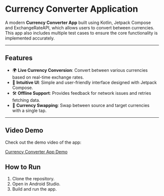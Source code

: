 # Currency Converter Application

A modern **Currency Converter App** built using Kotlin, Jetpack Compose and ExchangeRateAPI, which allows users to convert between currencies. This app also includes multiple test cases to ensure the core functionality is implemented accurately.

---

## Features

- 🌍 **Live Currency Conversion**: Convert between various currencies based on real-time exchange rates.
- 📱 **Intuitive UI**: Simple and user-friendly interface designed with Jetpack Compose.
- 🛠 **Offline Support**: Provides feedback for network issues and retries fetching data.
- 🔄 **Currency Swapping**: Swap between source and target currencies with a single tap.

---

## Video Demo

Check out the demo video of the app:

[Currency Converter App Demo](https://www.youtube.com/shorts/9gChdLadip4)

## How to Run

1. Clone the repository.
2. Open in Android Studio.
3. Build and run the app.

